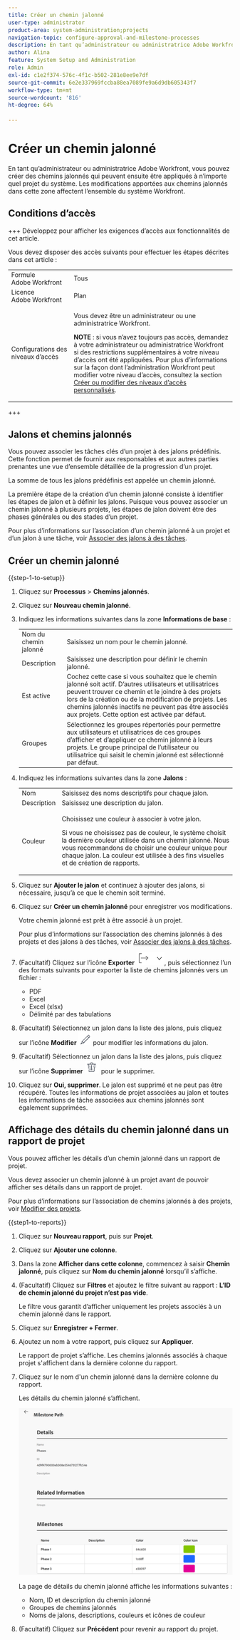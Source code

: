 ```yaml
---
title: Créer un chemin jalonné
user-type: administrator
product-area: system-administration;projects
navigation-topic: configure-approval-and-milestone-processes
description: En tant qu’administrateur ou administratrice Adobe Workfront, vous pouvez créer des chemins jalonnés qui peuvent ensuite être appliqués à n’importe quel projet du système. Les modifications apportées aux chemins jalonnés dans cette zone affectent l’ensemble du système Workfront.
author: Alina
feature: System Setup and Administration
role: Admin
exl-id: c1e2f374-576c-4f1c-b502-281e8ee9e7df
source-git-commit: 6e2e337969fccba88ea7089fe9a6d9db605343f7
workflow-type: tm+mt
source-wordcount: '816'
ht-degree: 64%

---
```


# Créer un chemin jalonné

<!--Audited: 07/2024-->

<!--
NOTE: DON'T DELETE, DRAFT OR HIDE THIS ARTICLE. IT IS LINKED TO THE PRODUCT, THROUGH THE CONTEXT SENSITIVE HELP LINKS.
-->

<!--<span class="preview">The highlighted information on this page refers to functionality not yet generally available. It is available only in the Preview environment for all customers. After the monthly releases to Production, the same features are also available in the Production environment for customers who enabled fast releases. </span>   

<span class="preview">For information about fast releases, see [Enable or disable fast releases for your organization](/help/quicksilver/administration-and-setup/set-up-workfront/configure-system-defaults/enable-fast-release-process.md). </span>-->

En tant qu’administrateur ou administratrice Adobe Workfront, vous pouvez créer des chemins jalonnés qui peuvent ensuite être appliqués à n’importe quel projet du système. Les modifications apportées aux chemins jalonnés dans cette zone affectent l’ensemble du système Workfront.

## Conditions d’accès

+++ Développez pour afficher les exigences d’accès aux fonctionnalités de cet article.

Vous devez disposer des accès suivants pour effectuer les étapes décrites dans cet article :

<table style="table-layout:auto"> 
 <col> 
 <col> 
 <tbody> 
  <tr> 
   <td role="rowheader">Formule Adobe Workfront</td> 
   <td>Tous</td> 
  </tr> 
  <tr> 
   <td role="rowheader">Licence Adobe Workfront</td> 
   <td>Plan</td> 
  </tr> 
  <tr> 
   <td role="rowheader">Configurations des niveaux d’accès</td> 
   <td> <p>Vous devez être un administrateur ou une administratrice Workfront.</p> <p><b>NOTE</b> : si vous n’avez toujours pas accès, demandez à votre administrateur ou administratrice Workfront si des restrictions supplémentaires à votre niveau d’accès ont été appliquées. Pour plus d’informations sur la façon dont l’administration Workfront peut modifier votre niveau d’accès, consultez la section <a href="../../../administration-and-setup/add-users/configure-and-grant-access/create-modify-access-levels.md" class="MCXref xref">Créer ou modifier des niveaux d’accès personnalisés</a>.</p> </td> 
  </tr> 
 </tbody> 
</table>

+++

## Jalons et chemins jalonnés

Vous pouvez associer les tâches clés d’un projet à des jalons prédéfinis. Cette fonction permet de fournir aux responsables et aux autres parties prenantes une vue d’ensemble détaillée de la progression d’un projet.

La somme de tous les jalons prédéfinis est appelée un chemin jalonné.

La première étape de la création d’un chemin jalonné consiste à identifier les étapes de jalon et à définir les jalons. Puisque vous pouvez associer un chemin jalonné à plusieurs projets, les étapes de jalon doivent être des phases générales ou des stades d’un projet.

Pour plus d’informations sur l’association d’un chemin jalonné à un projet et d’un jalon à une tâche, voir [Associer des jalons à des tâches](../../../manage-work/tasks/manage-tasks/associate-milestones-with-tasks.md).

## Créer un chemin jalonné

{{step-1-to-setup}}

1. Cliquez sur **Processus** > **Chemins jalonnés**.
1. Cliquez sur **Nouveau chemin jalonné**.
1. Indiquez les informations suivantes dans la zone **Informations de base** :

   <table style="table-layout:auto">
    <tr>
      <td>Nom du chemin jalonné</td>
       <td>Saisissez un nom pour le chemin jalonné.</td>
    </tr>
    <tr>
      <td>Description</td>
      <td>Saisissez une description pour définir le chemin jalonné.</td>
    </tr>
    <tr>
       <td>Est active</td>
      <td>Cochez cette case si vous souhaitez que le chemin jalonné soit actif. D’autres utilisateurs et utilisatrices peuvent trouver ce chemin et le joindre à des projets lors de la création ou de la modification de projets. Les chemins jalonnés inactifs ne peuvent pas être associés aux projets. Cette option est activée par défaut.</td>
    </tr>
    <tr>
      <td>Groupes</td>
      <td>Sélectionnez les groupes répertoriés pour permettre aux utilisateurs et utilisatrices de ces groupes d’afficher et d’appliquer ce chemin jalonné à leurs projets. Le groupe principal de l’utilisateur ou utilisatrice qui saisit le chemin jalonné est sélectionné par défaut.</td>
    </tr>
   </table>

1. Indiquez les informations suivantes dans la zone **Jalons** :

   <table style="table-layout:auto"> 
    <col> 
    <col> 
    <tbody> 
     <tr> 
      <td role="rowheader">Nom</td> 
      <td>Saisissez des noms descriptifs pour chaque jalon.</td> 
     </tr> 
     <tr> 
      <td role="rowheader">Description</td> 
      <td>Saisissez une description du jalon.</td> 
     </tr> 
     <tr> 
      <td role="rowheader">Couleur</td> 
      <td> <p>Choisissez une couleur à associer à votre jalon. </p> <p>Si vous ne choisissez pas de couleur, le système choisit la dernière couleur utilisée dans un chemin jalonné. Nous vous recommandons de choisir une couleur unique pour chaque jalon. La couleur est utilisée à des fins visuelles et de création de rapports.</p> </td> 
     </tr> 
    </tbody> 
   </table>

1. Cliquez sur **Ajouter le jalon** et continuez à ajouter des jalons, si nécessaire, jusqu’à ce que le chemin soit terminé.

1. Cliquez sur **Créer un chemin jalonné** pour enregistrer vos modifications.

   Votre chemin jalonné est prêt à être associé à un projet.

   Pour plus d’informations sur l’association des chemins jalonnés à des projets et des jalons à des tâches, voir [Associer des jalons à des tâches](../../../manage-work/tasks/manage-tasks/associate-milestones-with-tasks.md).


1. (Facultatif) Cliquez sur l’icône **Exporter** ![Icône Exporter](assets/export-icon.png), puis sélectionnez l’un des formats suivants pour exporter la liste de chemins jalonnés vers un fichier :

   * PDF
   * Excel
   * Excel (xlsx)
   * Délimité par des tabulations

1. (Facultatif) Sélectionnez un jalon dans la liste des jalons, puis cliquez sur l’icône **Modifier** ![Modifier](assets/edit-icon.png) pour modifier les informations du jalon.
1. (Facultatif) Sélectionnez un jalon dans la liste des jalons, puis cliquez sur l’icône **Supprimer** ![Icône Supprimer](assets/delete-icon.png) pour le supprimer.
1. Cliquez sur **Oui, supprimer**.
Le jalon est supprimé et ne peut pas être récupéré. Toutes les informations de projet associées au jalon et toutes les informations de tâche associées aux chemins jalonnés sont également supprimées.


## Affichage des détails du chemin jalonné dans un rapport de projet

Vous pouvez afficher les détails d’un chemin jalonné dans un rapport de projet.

Vous devez associer un chemin jalonné à un projet avant de pouvoir afficher ses détails dans un rapport de projet.

Pour plus d’informations sur l’association de chemins jalonnés à des projets, voir [Modifier des projets](/help/quicksilver/manage-work/projects/manage-projects/edit-projects.md).

{{step1-to-reports}}

1. Cliquez sur **Nouveau rapport**, puis sur **Projet**.
1. Cliquez sur **Ajouter une colonne**.
1. Dans la zone **Afficher dans cette colonne**, commencez à saisir **Chemin jalonné**, puis cliquez sur **Nom du chemin jalonné** lorsqu’il s’affiche.
1. (Facultatif) Cliquez sur **Filtres** et ajoutez le filtre suivant au rapport : **L’ID de chemin jalonné du projet n’est pas vide**.

   Le filtre vous garantit d’afficher uniquement les projets associés à un chemin jalonné dans le rapport.

1. Cliquez sur **Enregistrer + Fermer**.
1. Ajoutez un nom à votre rapport, puis cliquez sur **Appliquer**.

   Le rapport de projet s’affiche. Les chemins jalonnés associés à chaque projet s&#39;affichent dans la dernière colonne du rapport.
1. Cliquez sur le nom d&#39;un chemin jalonné dans la dernière colonne du rapport.

   Les détails du chemin jalonné s’affichent.

   ![Détails du chemin jalonné du rapport de projet](assets/milestone-details-from-project-report.png)

   La page de détails du chemin jalonné affiche les informations suivantes :

   * Nom, ID et description du chemin jalonné
   * Groupes de chemins jalonnés
   * Noms de jalons, descriptions, couleurs et icônes de couleur

1. (Facultatif) Cliquez sur **Précédent** pour revenir au rapport du projet.



